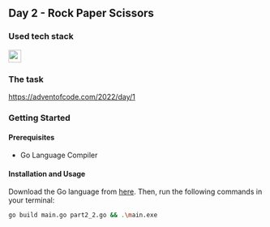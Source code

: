 ## Day 2 - Rock Paper Scissors

### Used tech stack

<img src="https://img.shields.io/badge/Go-00ADD8?style=for-the-badge&logo=go&logoColor=white" height=25></img>

### The task
https://adventofcode.com/2022/day/1

### Getting Started

#### Prerequisites
* Go Language Compiler

#### Installation and Usage
Download the Go language from [here](https://golang.org/dl/). Then, run the following commands in your terminal:

```bash
go build main.go part2_2.go && .\main.exe
```
